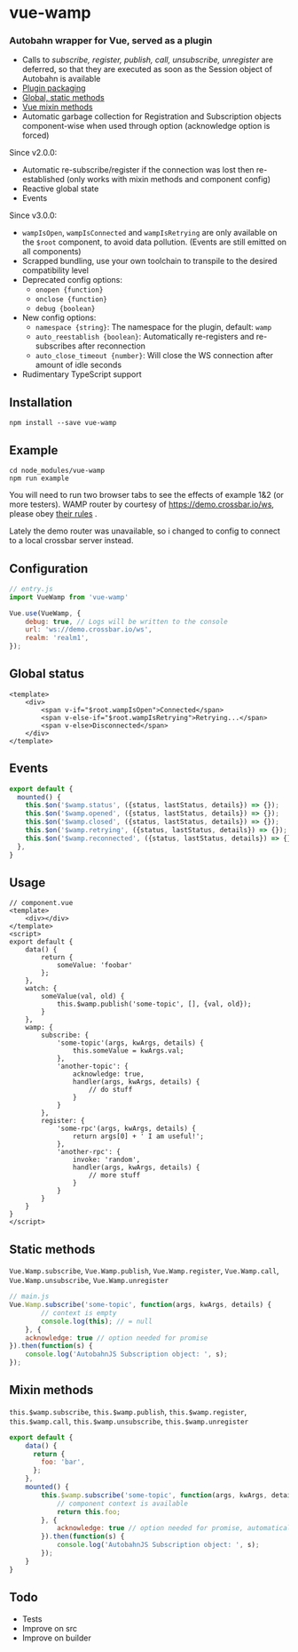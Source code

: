 # vue-wamp
### Autobahn wrapper for Vue, served as a plugin 

* Calls to _subscribe, register, publish, call, unsubscribe, unregister_ are deferred, so that they are executed as soon as the Session object of Autobahn is available
* [Plugin packaging](#configuration)
* [Global, static methods](#static-methods)
* [Vue mixin methods](#mixin-methods)
* Automatic garbage collection for Registration and Subscription objects component-wise when used through option (acknowledge option is forced)

Since v2.0.0:
* Automatic re-subscribe/register if the connection was lost then re-established (only works with mixin methods and component config)
* Reactive global state
* Events

Since v3.0.0:
* ```wampIsOpen```, ```wampIsConnected``` and ```wampIsRetrying``` are only available on the ```$root``` component, to avoid data pollution. (Events are still emitted on all components)
* Scrapped bundling, use your own toolchain to transpile to the desired compatibility level
* Deprecated config options:
  * ```onopen {function}```
  * ```onclose {function}```
  * ```debug {boolean}```
* New config options:
  * ```namespace {string}```: The namespace for the plugin, default: ```wamp```
  * ```auto_reestablish {boolean}```: Automatically re-registers and re-subscribes after reconnection
  * ```auto_close_timeout {number}```: Will close the WS connection after amount of idle seconds
* Rudimentary TypeScript support 

## Installation

```
npm install --save vue-wamp
```

## Example

```
cd node_modules/vue-wamp
npm run example
```

You will need to run two browser tabs to see the effects of example 1&2 (or more testers).
WAMP router by courtesy of https://demo.crossbar.io/ws, please obey [their rules](http://crossbar.io/docs/Demo-Instance/) .

Lately the demo router was unavailable, so i changed to config to connect to a local crossbar server instead.

## Configuration

```js
// entry.js
import VueWamp from 'vue-wamp'

Vue.use(VueWamp, {
    debug: true, // Logs will be written to the console
    url: 'ws://demo.crossbar.io/ws',
    realm: 'realm1',
});
```

## Global status

```vue
<template>
    <div>
        <span v-if="$root.wampIsOpen">Connected</span>
        <span v-else-if="$root.wampIsRetrying">Retrying...</span>
        <span v-else>Disconnected</span>    
    </div>
</template>
```

## Events

```js
export default {
  mounted() {
    this.$on('$wamp.status', ({status, lastStatus, details}) => {});
    this.$on('$wamp.opened', ({status, lastStatus, details}) => {});
    this.$on('$wamp.closed', ({status, lastStatus, details}) => {});
    this.$on('$wamp.retrying', ({status, lastStatus, details}) => {});
    this.$on('$wamp.reconnected', ({status, lastStatus, details}) => {});
  },
}
```

## Usage

```vue
// component.vue
<template>
    <div></div>
</template>
<script>
export default {
    data() {
        return {
            someValue: 'foobar'
        };
    },
    watch: {
        someValue(val, old) {
            this.$wamp.publish('some-topic', [], {val, old});
        }
    },
    wamp: {
        subscribe: {
            'some-topic'(args, kwArgs, details) {
                this.someValue = kwArgs.val;
            },
            'another-topic': {
                acknowledge: true,
                handler(args, kwArgs, details) {
                    // do stuff
                }
            }
        },
        register: {
            'some-rpc'(args, kwArgs, details) {
                return args[0] + ' I am useful!';
            },
            'another-rpc': {
                invoke: 'random',
                handler(args, kwArgs, details) {
                    // more stuff
                }
            }
        }
    }
}
</script>
```

## Static methods

```Vue.Wamp.subscribe```, ```Vue.Wamp.publish```, ```Vue.Wamp.register```, ```Vue.Wamp.call```, ```Vue.Wamp.unsubscribe```, ```Vue.Wamp.unregister```

```js
// main.js
Vue.Wamp.subscribe('some-topic', function(args, kwArgs, details) {
        // context is empty
        console.log(this); // = null
    }, {
    acknowledge: true // option needed for promise
}).then(function(s) {
    console.log('AutobahnJS Subscription object: ', s); 
});
```

## Mixin methods

```this.$wamp.subscribe```, ```this.$wamp.publish```, ```this.$wamp.register```, ```this.$wamp.call```, ```this.$wamp.unsubscribe```, ```this.$wamp.unregister```

```js
export default {
    data() {
      return {
        foo: 'bar',
      };
    },
    mounted() {
        this.$wamp.subscribe('some-topic', function(args, kwArgs, details) {
            // component context is available
            return this.foo;
        }, {
            acknowledge: true // option needed for promise, automatically added
        }).then(function(s) {
            console.log('AutobahnJS Subscription object: ', s); 
        });
    }
}
```

## Todo

* Tests
* Improve on src
* Improve on builder
